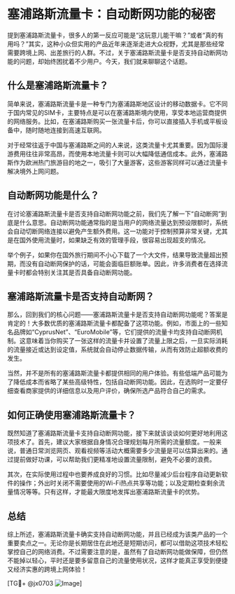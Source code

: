 # 塞浦路斯流量卡：自动断网功能的秘密

提到塞浦路斯流量卡，很多人的第一反应可能是“这玩意儿能干嘛？”或者“真的有用吗？”其实，这种小众但实用的产品近年来逐渐走进大众视野，尤其是那些经常需要跨境上网、出差旅行的人群。不过，关于塞浦路斯流量卡是否支持自动断网功能的问题，却始终困扰着不少用户。今天，我们就来聊聊这个话题。

## 什么是塞浦路斯流量卡？

简单来说，塞浦路斯流量卡是一种专门为塞浦路斯地区设计的移动数据卡。它不同于国内常见的SIM卡，主要特点是可以在塞浦路斯境内使用，享受本地运营商提供的网络服务。比如，在塞浦路斯购买一张流量卡后，你可以直接插入手机或平板设备中，随时随地连接到高速互联网。

对于经常往返于中国与塞浦路斯之间的人来说，这类流量卡尤其重要。因为国际漫游费用往往非常高昂，而使用本地流量卡则可以大幅降低通信成本。此外，塞浦路斯作为欧洲热门旅游目的地之一，吸引了大量游客，这些游客同样可以通过流量卡解决境外上网问题。

## 自动断网功能是什么？

在讨论塞浦路斯流量卡是否支持自动断网功能之前，我们先了解一下“自动断网”到底是什么意思。自动断网功能通常指的是当用户的网络流量达到预设限额时，系统会自动切断网络连接以避免产生额外费用。这一功能对于控制预算非常关键，尤其是在国外使用流量时，如果缺乏有效的管理手段，很容易出现超支的情况。

举个例子，如果你在国外旅行期间不小心下载了一个大文件，结果导致流量超出预期，而没有自动断网保护的话，可能会面临巨额账单。因此，许多消费者在选择流量卡时都会特别关注其是否具备自动断网功能。

## 塞浦路斯流量卡是否支持自动断网？

那么，回到我们的核心问题——塞浦路斯流量卡是否支持自动断网功能呢？答案是肯定的！大多数优质的塞浦路斯流量卡都配备了这项功能。例如，市面上的一些知名品牌如“CyprusNet”、“EuroMobile”等，它们提供的流量卡均支持自动断网机制。这意味着当你购买了一张这样的流量卡并设置了流量上限之后，一旦实际消耗的流量接近或达到设定值，系统就会自动停止数据传输，从而有效防止超额收费的发生。

当然，并不是所有的塞浦路斯流量卡都提供相同的用户体验。有些低端产品可能为了降低成本而省略了某些高级特性，包括自动断网功能。因此，在选购时一定要仔细查看商家提供的详细信息以及用户评价，确保所选产品符合自己的需求。

## 如何正确使用塞浦路斯流量卡？

既然知道了塞浦路斯流量卡支持自动断网功能，接下来就该谈谈如何更好地利用这项技术了。首先，建议大家根据自身情况合理规划每月所需的流量额度。一般来说，普通日常浏览网页、观看视频等活动大概需要多少流量是可以估算出来的。通过提前做好功课，可以帮助我们更精准地设置流量限制，避免不必要的浪费。

其次，在实际使用过程中也要养成良好的习惯。比如尽量减少后台程序自动更新软件的操作；外出时关闭不需要使用的Wi-Fi热点共享等功能；以及定期检查剩余流量情况等等。只有这样，才能最大限度地发挥出塞浦路斯流量卡的优势。

## 总结

综上所述，塞浦路斯流量卡确实支持自动断网功能，并且已经成为该类产品的一个重要卖点之一。无论你是长期居住在此地还是短期访问，都可以借助这项技术轻松掌控自己的网络消费。不过需要注意的是，虽然有了自动断网功能做保障，但仍然不能掉以轻心，平时还是要多留意自己的流量使用状况，这样才能真正享受到便捷又经济实惠的跨境上网体验！

[TG💪+ @jx0703 ![Image](https://github.com/user-attachments/assets/dbca1d08-cadb-493c-b0ec-ad6f7a83f270)]